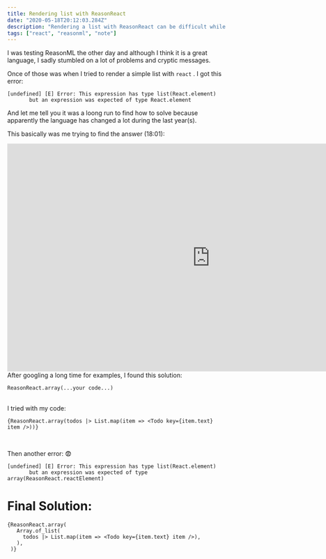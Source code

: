 ```yaml
---
title: Rendering list with ReasonReact
date: "2020-05-18T20:12:03.284Z"
description: "Rendering a list with ReasonReact can be difficult while starting"
tags: ["react", "reasonml", "note"]
---
```


I was testing ReasonML the other day and although I think it is a great language, I sadly stumbled on a lot of problems and cryptic messages.

Once of those was when I tried to render a simple list with `react` . I got this error:

```reason
[undefined] [E] Error: This expression has type list(React.element)
       but an expression was expected of type React.element
```

And let me tell you it was a loong run to find how to solve because apparently the language has changed a lot during the last year(s).

This basically was me trying to find the answer (18:01):

<iframe width="930" height="523" src="https://www.youtube.com/embed/6MSksJhPcVA" frameborder="0" allow="accelerometer; autoplay; encrypted-media; gyroscope; picture-in-picture" allowfullscreen></iframe>

<br>
After googling a long time for examples, I found this solution:

```reason
ReasonReact.array(...your code...)
```

<br>
I tried with my code:

```reason
{ReasonReact.array(todos |> List.map(item => <Todo key={item.text} item />))}
```

<br>

Then another error: 😨

```reason
[undefined] [E] Error: This expression has type list(React.element)
       but an expression was expected of type array(ReasonReact.reactElement)
```

# Final Solution:

```reason
{ReasonReact.array(
   Array.of_list(
     todos |> List.map(item => <Todo key={item.text} item />),
   ),
 )}
```

<br>
